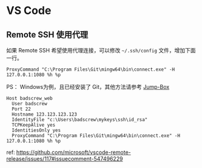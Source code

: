 # VS Code

## Remote SSH 使用代理

如果 Remote SSH 希望使用代理连接，可以修改 `~/.ssh/config` 文件，增加下面一行。

```shell
ProxyCommand "C:\Program Files\Git\mingw64\bin\connect.exe" -H 127.0.0.1:1080 %h %p
```

PS： Windows为例，且已经安装了 Git，其他方法请参考 [Jump-Box](https://code.visualstudio.com/blogs/2019/10/03/remote-ssh-tips-and-tricks#_proxycommand)

```shell
Host badscrew_web
  User badscrew
  Port 22
  Hostname 123.123.123.123
  IdentityFile "c:\Users\badscrew\mykeys\ssh\id_rsa"
  TCPKeepAlive yes
  IdentitiesOnly yes
  ProxyCommand "C:\Program Files\Git\mingw64\bin\connect.exe" -H 127.0.0.1:1080 %h %p
```

ref: https://github.com/microsoft/vscode-remote-release/issues/117#issuecomment-547496229